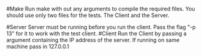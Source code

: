#Make
Run make with out any arguments to compile the required files. You should use only two files for the tests. The Client and the Server.

#Server
Server must be running before you run the client. Pass the flag "-p 13" for it to work with the test client. 
#Client
Run the Client by passing a argument containing the IP address of the server. If running on same machine pass in 127.0.0.1
